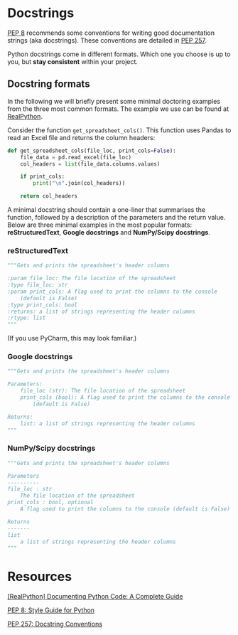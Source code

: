# Docstrings

[PEP 8](https://www.python.org/dev/peps/pep-0008/) recommends some conventions for writing good documentation strings (aka docstrings). These conventions are detailed in [PEP 257](https://www.python.org/dev/peps/pep-0257/).

Python docstrings come in different formats. Which one you choose is up to you, but **stay consistent** within your project.

## Docstring formats

In the following we will briefly present some minimal doctoring examples from the three most common formats. The example we use can be found at [RealPython](https://realpython.com/documenting-python-code/#docstring-formats).

Consider the function `get_spreadsheet_cols()`. This function uses Pandas to read an Excel file and returns the column headers:

```python
def get_spreadsheet_cols(file_loc, print_cols=False):
    file_data = pd.read_excel(file_loc)
    col_headers = list(file_data.columns.values)

    if print_cols:
        print("\n".join(col_headers))

    return col_headers
```

A minimal docstring should contain a one-liner that summarises the function, followed by a description of the parameters and the return value. Below are three minimal examples in the most popular formats: **reStructuredText**, **Google docstrings** and **NumPy/Scipy docstrings**.

### reStructuredText

```python
"""Gets and prints the spreadsheet's header columns

:param file_loc: The file location of the spreadsheet
:type file_loc: str
:param print_cols: A flag used to print the columns to the console
    (default is False)
:type print_cols: bool
:returns: a list of strings representing the header columns
:rtype: list
"""
```

(If you use PyCharm, this may look familiar.)

### Google docstrings

```python
"""Gets and prints the spreadsheet's header columns

Parameters:
    file_loc (str): The file location of the spreadsheet
    print_cols (bool): A flag used to print the columns to the console
        (default is False)

Returns:
    list: a list of strings representing the header columns
"""
```

### NumPy/Scipy docstrings

```python
"""Gets and prints the spreadsheet's header columns

Parameters
----------
file_loc : str
    The file location of the spreadsheet
print_cols : bool, optional
    A flag used to print the columns to the console (default is False)

Returns
-------
list
    a list of strings representing the header columns
"""
```



# Resources

[[RealPython] Documenting Python Code: A Complete Guide](https://realpython.com/documenting-python-code/#documenting-your-python-code-base-using-docstrings)

[PEP 8: Style Guide for Python](https://www.python.org/dev/peps/pep-0257/)

[PEP 257: Docstring Conventions](https://www.python.org/dev/peps/pep-0257/)